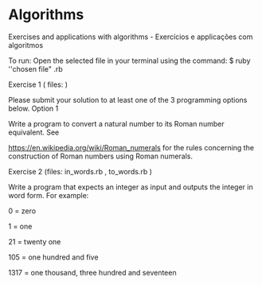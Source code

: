 # Algorithms
Exercises and applications with algorithms - Exercícios e applicações com algoritmos

To run: Open the selected file in your terminal using the command:
$ ruby ''chosen file" .rb 



Exercise 1     ( files: )

Please submit your solution to at least one of the 3 programming options below. Option 1

Write a program to convert a natural number to its Roman number equivalent. See

https://en.wikipedia.org/wiki/Roman_numerals for the rules concerning the construction of Roman numbers using Roman numerals.



Exercise 2     (files: in_words.rb , to_words.rb )

Write a program that expects an integer as input and outputs the integer in word form. For example:

0 = zero

1 = one

21 = twenty one

105 = one hundred and five

1317 = one thousand, three hundred and seventeen


